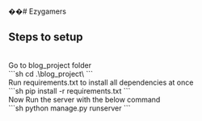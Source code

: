 ��#   E z y g a m e r s 
 
<br>

## Steps to setup
<br>
Go to blog_project folder
<br>
```sh
cd .\blog_project\
```
<br>
Run requirements.txt to install all dependencies at once
<br>
```sh
pip install -r requirements.txt
```
<br>
Now Run the server with the below command
<br>
```sh
python manage.py runserver
```
<br>
